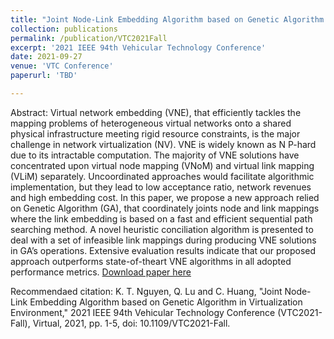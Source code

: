 ```yaml
---
title: "Joint Node-Link Embedding Algorithm based on Genetic Algorithm in Virtualization Environment"
collection: publications
permalink: /publication/VTC2021Fall
excerpt: '2021 IEEE 94th Vehicular Technology Conference'
date: 2021-09-27
venue: 'VTC Conference'
paperurl: 'TBD'

---
```

Abstract:
Virtual network embedding (VNE), that efficiently tackles the mapping problems of heterogeneous virtual networks onto a shared physical infrastructure meeting rigid resource constraints, is the major challenge in network virtualization (NV). VNE is widely known as N P-hard due to its intractable computation. The majority of VNE solutions have concentrated
upon virtual node mapping (VNoM) and virtual link mapping (VLiM) separately. Uncoordinated approaches would facilitate algorithmic implementation, but they lead to low acceptance ratio, network revenues and high embedding cost. In this paper, we propose a new approach relied on Genetic Algorithm (GA), that coordinately joints node and link mappings where the link embedding is based on a fast and efficient sequential path searching method. A novel heuristic conciliation algorithm is presented
to deal with a set of infeasible link mappings during producing VNE solutions in GA’s operations. Extensive evaluation results indicate that our proposed approach outperforms state-of-theart VNE algorithms in all adopted performance metrics.
[Download paper here](https://doi.org/10.1109/VTC2021-Fall52928.2021.9625390)

Recommendaed citation: K. T. Nguyen, Q. Lu and C. Huang, "Joint Node-Link Embedding Algorithm based on Genetic Algorithm in Virtualization Environment," 2021 IEEE 94th Vehicular Technology Conference (VTC2021-Fall), Virtual, 2021, pp. 1-5, doi: 10.1109/VTC2021-Fall.
